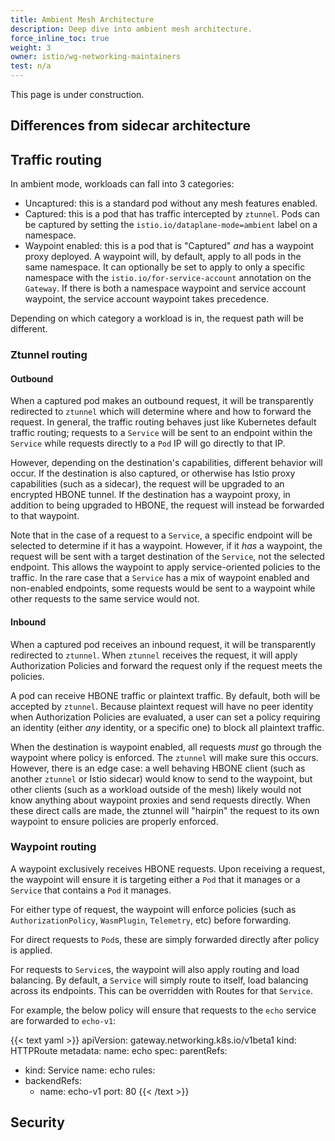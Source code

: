 ```yaml
---
title: Ambient Mesh Architecture
description: Deep dive into ambient mesh architecture.
force_inline_toc: true
weight: 3
owner: istio/wg-networking-maintainers
test: n/a
---
```


This page is under construction.

## Differences from sidecar architecture

## Traffic routing

In ambient mode, workloads can fall into 3 categories:
* Uncaptured: this is a standard pod without any mesh features enabled.
* Captured: this is a pod that has traffic intercepted by `ztunnel`. Pods can be captured by setting the `istio.io/dataplane-mode=ambient` label on a namespace.
* Waypoint enabled: this is a pod that is "Captured" *and* has a waypoint proxy deployed.
  A waypoint will, by default, apply to all pods in the same namespace.
  It can optionally be set to apply to only a specific namespace with the `istio.io/for-service-account` annotation on the `Gateway`.
  If there is both a namespace waypoint and service account waypoint, the service account waypoint takes precedence.

Depending on which category a workload is in, the request path will be different.

### Ztunnel routing

#### Outbound

When a captured pod makes an outbound request, it will be transparently redirected to `ztunnel` which will determine where and how to forward the request.
In general, the traffic routing behaves just like Kubernetes default traffic routing;
requests to a `Service` will be sent to an endpoint within the `Service` while requests directly to a `Pod` IP will go directly to that IP.

However, depending on the destination's capabilities, different behavior will occur.
If the destination is also captured, or otherwise has Istio proxy capabilities (such as a sidecar), the request will be upgraded to an encrypted HBONE tunnel.
If the destination has a waypoint proxy, in addition to being upgraded to HBONE, the request will instead be forwarded to that waypoint.

Note that in the case of a request to a `Service`, a specific endpoint will be selected to determine if it has a waypoint.
However, if it *has* a waypoint, the request will be sent with a target destination of the `Service`, not the selected endpoint.
This allows the waypoint to apply service-oriented policies to the traffic.
In the rare case that a `Service` has a mix of waypoint enabled and non-enabled endpoints, some requests would be sent to a waypoint while other requests to the same service would not.

#### Inbound

When a captured pod receives an inbound request, it will be transparently redirected to `ztunnel`.
When `ztunnel` receives the request, it will apply Authorization Policies and forward the request only if the request meets the policies.

A pod can receive HBONE traffic or plaintext traffic.
By default, both will be accepted by `ztunnel`.
Because plaintext request will have no peer identity when Authorization Policies are evaluated,
a user can set a policy requiring an identity (either *any* identity, or a specific one) to block all plaintext traffic.

When the destination is waypoint enabled, all requests *must* go through the waypoint where policy is enforced.
The `ztunnel` will make sure this occurs.
However, there is an edge case: a well behaving HBONE client (such as another `ztunnel` or Istio sidecar) would know to send to the waypoint, but other clients
(such as a workload outside of the mesh) likely would not know anything about waypoint proxies and send requests directly.
When these direct calls are made, the ztunnel will "hairpin" the request to its own waypoint to ensure policies are properly enforced.

### Waypoint routing

A waypoint exclusively receives HBONE requests.
Upon receiving a request, the waypoint will ensure it is targeting either a `Pod` that it manages or a `Service` that contains a `Pod` it manages.

For either type of request, the waypoint will enforce policies (such as `AuthorizationPolicy`, `WasmPlugin`, `Telemetry`, etc) before forwarding.

For direct requests to `Pod`s, these are simply forwarded directly after policy is applied.

For requests to `Service`s, the waypoint will also apply routing and load balancing.
By default, a `Service` will simply route to itself, load balancing across its endpoints.
This can be overridden with Routes for that `Service`.

For example, the below policy will ensure that requests to the `echo` service are forwarded to `echo-v1`:

{{< text yaml >}}
apiVersion: gateway.networking.k8s.io/v1beta1
kind: HTTPRoute
metadata:
  name: echo
spec:
  parentRefs:
  - kind: Service
    name: echo
  rules:
  - backendRefs:
    - name: echo-v1
      port: 80
{{< /text >}}

## Security
